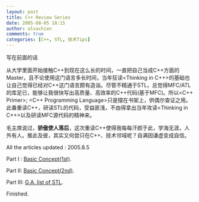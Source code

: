 ```yaml
---
layout: post
title: C++ Review Series
date: 2005-08-05 18:15
author: alvachien
comments: true
categories: [C++, STL, 技术Tips]
---
```

写在前面的话

从大学里面开始接触C++到现在这么长的时间，一直把自己当成C++方面的Master，且不论使用这门语言多长时间，当年狂读<Thinking in C++>的基础也让自己觉得已经对C++这门语言颇有造诣。尽管不精通于STL，总觉得MFC/ATL的库足已，能够让我很快写出高质量、高效率的C++代码(基于MFC)。所以<C++ Primer>; <C++ Programming Language>只是摆在书架上，供偶尔查证之用。此番重读C++，研读STL的代码，受益匪浅，不由得拿出当年攻读<Thinking in C++>以及研读MFC源代码的精神来。

毛主席说过，**骄傲使人落后**，这次重读C++使得我每每汗颜于此，学海无涯，人外有人。推此及彼，其实又何尝只在C++、技术邻域呢？自满因谦虚变成自信。

All the articles updated : 2005.8.5

Part I : [Basic Concept(1st)](http://blog.csdn.net/alvachien/archive/2005/08/05/446751.aspx).

Part II: [Basic Concept(2nd)](http://blog.csdn.net/alvachien/archive/2005/08/05/446759.aspx).

Part III: [G.A. list of STL](http://blog.csdn.net/alvachien/archive/2005/08/05/446324.aspx).

Finished.
